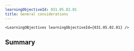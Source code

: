 ```yaml
---
learningObjectiveId: 031.05.02.01
title: General considerations
---
```


```tsx eval
<LearningOBjectives learningObjectiveId={031.05.02.01} />
```

## Summary
